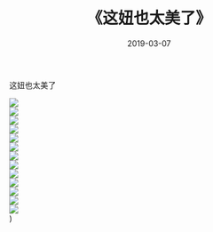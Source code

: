﻿---
layout: post
title:  《这妞也太美了》
date:   2019-03-07
img: http://img.660000.xyz/Sharelink/唯美/2019/这妞也太美了/000.jpg
categories: [美女, 清纯, 唯美]
---

这妞也太美了

  ![](http://img.660000.xyz/Sharelink/唯美/2019/这妞也太美了/001.jpg) <br> ![](http://img.660000.xyz/Sharelink/唯美/2019/这妞也太美了/002.jpg) <br> ![](http://img.660000.xyz/Sharelink/唯美/2019/这妞也太美了/003.jpg) <br> ![](http://img.660000.xyz/Sharelink/唯美/2019/这妞也太美了/004.jpg) <br> ![](http://img.660000.xyz/Sharelink/唯美/2019/这妞也太美了/005.jpg) <br> ![](http://img.660000.xyz/Sharelink/唯美/2019/这妞也太美了/006.jpg) <br> ![](http://img.660000.xyz/Sharelink/唯美/2019/这妞也太美了/007.jpg) <br> ![](http://img.660000.xyz/Sharelink/唯美/2019/这妞也太美了/008.jpg) <br> ![](http://img.660000.xyz/Sharelink/唯美/2019/这妞也太美了/009.jpg) <br> ![](http://img.660000.xyz/Sharelink/唯美/2019/这妞也太美了/010.jpg) <br> ![](http://img.660000.xyz/Sharelink/唯美/2019/这妞也太美了/011.jpg) <br> ![](http://img.660000.xyz/Sharelink/唯美/2019/这妞也太美了/012.jpg) <br> ![](http://img.660000.xyz/Sharelink/唯美/2019/这妞也太美了/013.jpg) <br>) <br>